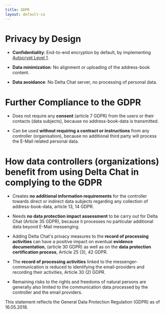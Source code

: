 ```yaml
---
title: GDPR
layout: default-ca
---
```




<!-- GENERATED FILE -- DO NOT EDIT -->



# Privacy by Design

- **Confidentiality**: End-to-end encryption by default, by implementing [Autocrypt
  Level 1](https://autocrypt.org).

- **Data minimization**: No alignment or uploading of the address-book content.

- **Data avoidance**: No Delta Chat server, no processing of personal data.


# Further Compliance to the GDPR 

- Does not require any **consent** (article 7 GDPR) from the users or their contacts (data subjects), because no address-book-data is transmitted.

- Can be used **without requiring a contract or instructions** from any controller (organisation), because no additional third party will process the E-Mail related personal data. 

# How data controllers (organizations) benefit from using Delta Chat in complying to the GDPR

- Creates **no additional information requirements** for the controller towards direct or indirect data subjects 
  regarding any collection of address-book-data, article 13, 14 GDPR.

- Needs **no data protection impact assessment**  to be carry out for Delta Chat (Article 35 GDPR), because it processes no particular additional data beyond E-Mail messenging.

- Adding Delta Chat's privacy measures to the 
  **record of processing activities** can have a positive impact 
  on eventual **evidence documentation**, (article 30 GDPR) 
  as well as on the **data protection certification process**, Article 25 (3), 42 GDPR.

- The **record of processing activities** linked to the messenger-communication is
  reduced to identifying the email-providers and recording their activities, Article 30 (2) GDPR.

- Remaining risks to the rights and freedoms of natural persons 
  are generally also limited to the communication data processed 
  by the controller and the email providers.


This statement reflects the General Data Protection Regulation (GDPR) as of 16.05.2018.

